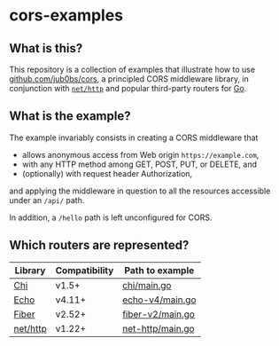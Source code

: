 # cors-examples

## What is this?

This repository is a collection of examples that illustrate how to use
[github.com/jub0bs/cors][jub0bs-cors], a principled CORS middleware library,
in conjunction with [`net/http`][net-http] and popular third-party routers
for [Go][go].

## What is the example?

The example invariably consists in creating a CORS middleware that

- allows anonymous access from Web origin `https://example.com`,
- with any HTTP method among GET, POST, PUT, or DELETE, and
- (optionally) with request header Authorization,

and applying the middleware in question to all the resources accessible
under an `/api/` path.

In addition, a `/hello` path is left unconfigured for CORS.

## Which routers are represented?

| Library              | Compatibility | Path to example                      |
| -------------------- | ------------- | ------------------------------------ |
| [Chi][chi]           | v1.5+         | [chi/main.go](chi/main.go)           |
| [Echo][echo-v4]      | v4.11+        | [echo-v4/main.go](echo-v4/main.go)   |
| [Fiber][fiber]       | v2.52+        | [fiber-v2/main.go](fiber-v2/main.go) |
| [net/http][net-http] | v1.22+        | [net-http/main.go](net-http/main.go) |

[chi]: https://go-chi.io/#/
[echo-v4]: https://echo.labstack.com/
[fiber]: https://gofiber.io/
[go]: https://go.dev/
[jub0bs-cors]: https://pkg.go.dev/github.com/jub0bs/cors
[net-http]: https://pkg.go.dev/net/http
